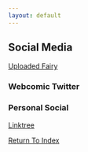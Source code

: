 ```yaml
---
layout: default
---
```

## Social Media
[Uploaded Fairy](https://twitter.com/FlouisaLw)

### Webcomic Twitter

### Personal Social
[Linktree](https://linktr.ee/sarahrweaver)

[Return To Index](https://lwflouisa.github.io/uploadedfairyalt/)
